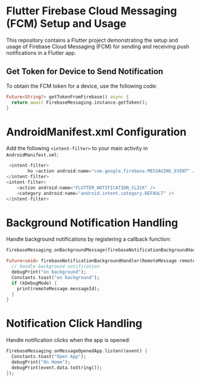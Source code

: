 # Flutter Firebase Cloud Messaging (FCM) Setup and Usage

This repository contains a Flutter project demonstrating the setup and usage of Firebase Cloud Messaging (FCM) for sending and receiving push notifications in a Flutter app.

## Get Token for Device to Send Notification

To obtain the FCM token for a device, use the following code:

```dart
Future<String?> getTokenFromFirebase() async {
  return await FirebaseMessaging.instance.getToken();
}
```
# AndroidManifest.xml Configuration
Add the following `<intent-filter>` to your main activity in `AndroidManifest.xml`:

```dart
 <intent-filter>
        ho <action android:name="com.google.firebase.MESSAGING_EVENT" />
</intent-filter>
<intent-filter>
    <action android:name="FLUTTER_NOTIFICATION_CLICK" />
    <category android:name="android.intent.category.DEFAULT" />
</intent-filter>
```
# Background Notification Handling
Handle background notifications by registering a callback function:

```dart
FirebaseMessaging.onBackgroundMessage(firebaseNotificationBackgroundHandler);

Future<void> firebaseNotificationBackgroundHandler(RemoteMessage remoteMessage) async {
  // Handle background notification
  debugPrint("on background");
  Constants.toast("on background");
  if (kDebugMode) {
    print(remoteMessage.messageId);
  }
}
```
# Notification Click Handling
Handle notification clicks when the app is opened:

```dart
FirebaseMessaging.onMessageOpenedApp.listen((event) {
  Constants.toast("Open App");
  debugPrint("On Home");
  debugPrint(event.data.toString());
});
```


